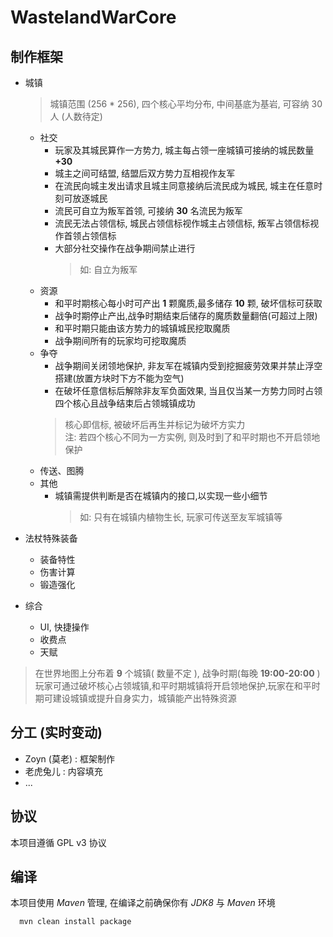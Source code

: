 # WastelandWarCore
## 制作框架
- 城镇
  > 城镇范围 (256 * 256), 四个核心平均分布, 中间基底为基岩, 可容纳 30 人 (人数待定)  
  
  - 社交
    - 玩家及其城民算作一方势力, 城主每占领一座城镇可接纳的城民数量 **+30** 
    - 城主之间可结盟, 结盟后双方势力互相视作友军
    - 在流民向城主发出请求且城主同意接纳后流民成为城民, 城主在任意时刻可放逐城民
    - 流民可自立为叛军首领, 可接纳 **30** 名流民为叛军
    - 流民无法占领信标, 城民占领信标视作城主占领信标, 叛军占领信标视作首领占领信标
    - 大部分社交操作在战争期间禁止进行
      > 如: 自立为叛军
  - 资源
    - 和平时期核心每小时可产出 **1** 颗魔质,最多储存 **10** 颗, 破坏信标可获取
    - 战争时期停止产出,战争时期结束后储存的魔质数量翻倍(可超过上限)
    - 和平时期只能由该方势力的城镇城民挖取魔质
    - 战争期间所有的玩家均可挖取魔质
  - 争夺
    - 战争期间关闭领地保护, 非友军在城镇内受到挖掘疲劳效果并禁止浮空搭建(放置方块时下方不能为空气)
    - 在破坏任意信标后解除非友军负面效果, 当且仅当某一方势力同时占领四个核心且战争结束后占领城镇成功
    > 核心即信标, 被破坏后再生并标记为破坏方实力  
      注: 若四个核心不同为一方实例, 则及时到了和平时期也不开启领地保护
  - 传送、图腾
  - 其他
    - 城镇需提供判断是否在城镇内的接口,以实现一些小细节
      > 如: 只有在城镇内植物生长, 玩家可传送至友军城镇等
- 法杖特殊装备
  - 装备特性
  - 伤害计算
  - 锻造强化
- 综合
  - UI, 快捷操作
  - 收费点
  - 天赋  
  
> 在世界地图上分布着 **9** 个城镇( 数量不定 ), 战争时期(每晚 **19:00-20:00** ) 玩家可通过破坏核心占领城镇,和平时期城镇将开启领地保护,玩家在和平时期可建设城镇或提升自身实力，城镇能产出特殊资源

## 分工 (实时变动)
- Zoyn (莫老) : 框架制作
- 老虎兔儿 : 内容填充
- ...
## 协议
  本项目遵循 GPL v3 协议  

## 编译
本项目使用 _Maven_ 管理, 在编译之前确保你有 _JDK8_ 与 _Maven_ 环境
```
  mvn clean install package
```